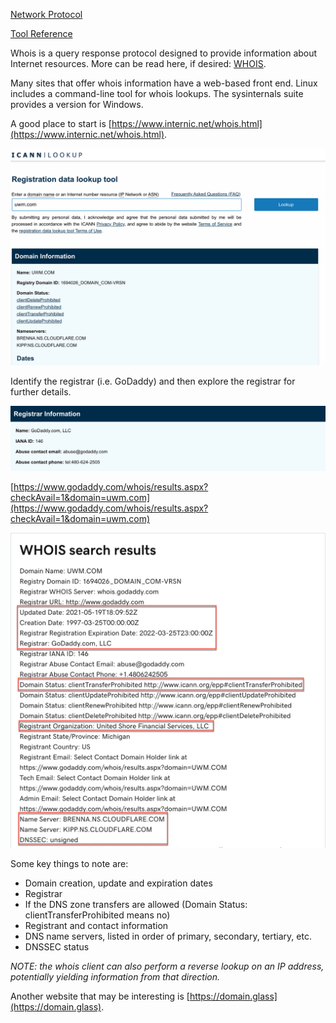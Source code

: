 [Network Protocol](../../../Reference/Networking/Protocols/WHOIS.md)

[Tool Reference](../../../Tools/whois.md)

Whois is a query response protocol designed to provide information about Internet resources. More can be read here, if desired: [WHOIS](onenote:..\..\Reference\Networking\Network%20Services.one#WHOIS&section-id={8857C1D5-8E70-4DC6-BFC7-16906413F6BF}&page-id={86DA0B0F-97D9-424A-93CC-028045069CFC}&end&base-path=https://d.docs.live.net/8df27f53ca2bb86f/Documents/Penetration%20Testing%20Notes).

Many sites that offer whois information have a web-based front end. Linux includes a command-line tool for whois lookups. The sysinternals suite provides a version for Windows.

A good place to start is [https://www.internic.net/whois.html](https://www.internic.net/whois.html).

![](../../../_attachments/whois-2.png)

Identify the registrar (i.e. GoDaddy) and then explore the registrar for further details.

![](../../../_attachments/whois-3.png)

[https://www.godaddy.com/whois/results.aspx?checkAvail=1&domain=uwm.com](https://www.godaddy.com/whois/results.aspx?checkAvail=1&domain=uwm.com)

![](../../../_attachments/whois-4.png)

Some key things to note are:

- Domain creation, update and expiration dates
- Registrar
- If the DNS zone transfers are allowed (Domain Status: clientTransferProhibited means no)
- Registrant and contact information
- DNS name servers, listed in order of primary, secondary, tertiary, etc.
- DNSSEC status

*NOTE: the whois client can also perform a reverse lookup on an IP address, potentially yielding information from that direction.*

Another website that may be interesting is [https://domain.glass](https://domain.glass).